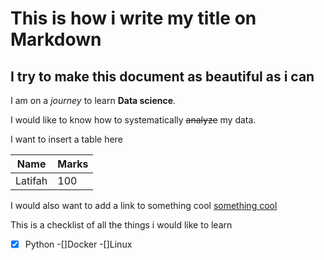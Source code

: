 # This is how i write my title on Markdown
## I try to make this document as beautiful as i can

I am on a *journey* to learn **Data science**.


I would like to know how to systematically ~~analyze~~ my data.

I want to insert a table here

| Name| Marks|
|-----|----|
|Latifah| 100|

I would also want to add a link to something cool
[something cool](https://en.wikipedia.org/wiki/Something_Cool)

This is a checklist of all the things i would like to learn
-[x] Python
-[]Docker
-[]Linux

